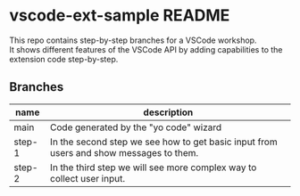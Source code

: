 # vscode-ext-sample README

This repo contains step-by-step branches for a VSCode workshop.  
It shows different features of the VSCode API by adding capabilities to the extension code step-by-step.

## Branches

| name | description |
|------|-------------|
| main | Code generated by the "yo code" wizard |
| step-1 | In the second step we see how to get basic input from  users and show messages to them. |
| step-2 | In the third step we will see more complex way to collect user input. |
